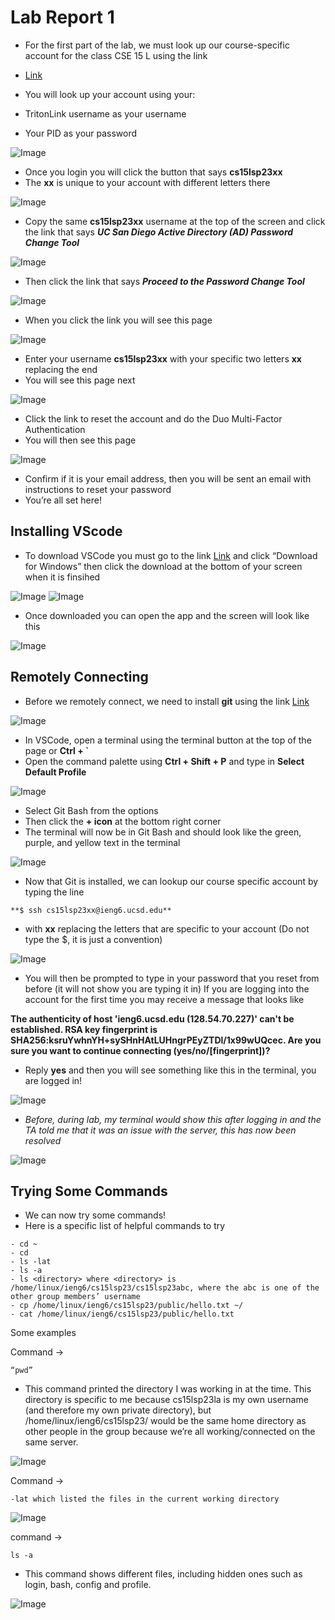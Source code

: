 # **Lab Report 1**


- For the first part of the lab, we must look up our course-specific account for the class CSE 15 L using the link 
- [Link](https://sdacs.ucsd.edu/~icc/index.php)


- You will look up your account using your:
- TritonLink username as your username
- Your PID as your password



![Image](image1.jpg)


- Once you login you will click the button that says **cs15lsp23xx**
- The **xx** is unique to your account with different letters there



![Image](image2.jpg)



- Copy the same **cs15lsp23xx** username at the top of the screen and click the link that says ***UC San Diego Active Directory (AD) Password Change Tool***



![Image](image3.jpg)



- Then click the link that says ***Proceed to the Password Change Tool***



![Image](image4.jpg)



- When you click the link you will see this page



![Image](image5.jpg)



- Enter your username **cs15lsp23xx** with your specific two letters **xx** replacing the end
- You will see this page next



![Image](image6.jpg)



- Click the link to reset the account and do the Duo Multi-Factor Authentication
- You will then see this page 



![Image](image7.png)



- Confirm if it is your email address, then you will be sent an email with instructions to reset your password
- You’re all set here!



## Installing VScode



- To download VSCode you must go to the link [Link](https://code.visualstudio.com/) and click “Download for Windows” then click the download at the bottom of your screen when it is finsihed



![Image](image8.png)
![Image](VSCODE.jpg)



- Once downloaded you can open the app and the screen will look like this



![Image](image9.png)



## Remotely Connecting


- Before we remotely connect, we need to install **git** using the link [Link](https://gitforwindows.org/)



![Image](image10.jpg)



- In VSCode, open a terminal using the terminal button at the top of the page or **Ctrl + `**
- Open the command palette using **Ctrl + Shift + P** and type in **Select Default Profile**



![Image](image11.jpg)



- Select Git Bash from the options
- Then click the **+ icon** at the bottom right corner
- The terminal will now be in Git Bash and should look like the green, purple, and yellow text in the terminal



![Image](image12.jpg)

- Now that Git is installed, we can lookup our course specific account by typing the line 
```
**$ ssh cs15lsp23xx@ieng6.ucsd.edu**
```
- with **xx** replacing the letters that are specific to your account (Do not type the $, it is just a convention)



![Image](image13.jpg)



- You will then be prompted to type in your password that you reset from before (it will not show you are typing it in)
If you are logging into the account for the first time you may receive a message that looks like



**The authenticity of host 'ieng6.ucsd.edu (128.54.70.227)' can't be established.
RSA key fingerprint is SHA256:ksruYwhnYH+sySHnHAtLUHngrPEyZTDl/1x99wUQcec.
Are you sure you want to continue connecting (yes/no/[fingerprint])?**



- Reply **yes** and then you will see something like this in the terminal, you are logged in!



![Image](image14.jpg)



- *Before, during lab, my terminal would show this after logging in and the TA told me that it was an issue with the server, this has now been resolved*



![Image](image15.jpg)



## Trying Some Commands



- We can now try some commands!
- Here is a specific list of helpful commands to try


```
- cd ~
- cd
- ls -lat
- ls -a
- ls <directory> where <directory> is /home/linux/ieng6/cs15lsp23/cs15lsp23abc, where the abc is one of the other group members’ username
- cp /home/linux/ieng6/cs15lsp23/public/hello.txt ~/
- cat /home/linux/ieng6/cs15lsp23/public/hello.txt
```
    

Some examples
    
    
  
Command → 
```
“pwd”
```
  
- This command printed the directory I was working in at the time. This directory is specific to me because cs15lsp23la is my own username (and therefore my own private directory), but /home/linux/ieng6/cs15lsp23/ would be the same home directory as other people in the group because we’re all working/connected on the same server.
    
    
  
![Image](updatedimage.jpg)
    
    
  
Command → 
```
-lat which listed the files in the current working directory
```
    
  
![Image](image17.jpg)
    
    
  
command → 
```
ls -a 
```
- This command shows different files, including hidden ones such as login, bash, config and profile.
    
    

![Image](image18.jpg)

    

